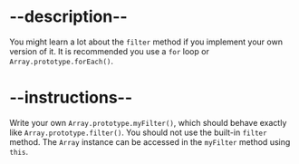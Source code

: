
# --description--

You might learn a lot about the `filter` method if you implement your own version of it. It is recommended you use a `for` loop or `Array.prototype.forEach()`.

# --instructions--

Write your own `Array.prototype.myFilter()`, which should behave exactly like `Array.prototype.filter()`. You should not use the built-in `filter` method. The `Array` instance can be accessed in the `myFilter` method using `this`.

